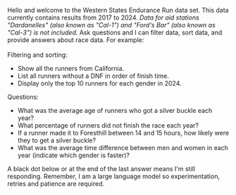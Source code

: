 Hello and welcome to the Western States Endurance Run data set.  This data currently contains results from 2017 to 2024. *Data for aid stations "Dardanelles" (also known as "Cal-1") and "Ford's Bar" (also known as "Cal-3") is not included.* Ask questions and I can filter data, sort data, and provide answers about race data. For example:
<br>
<br>
Filtering and sorting:
* Show all the runners from California.<br>
* List all runners without a DNF in order of finish time.<br>
* Display only the top 10 runners for each gender in 2024.<br>

Questions:
* What was the average age of runners who got a silver buckle each year?<br>
* What percentage of runners did not finish the race each year?<br>
* If a runner made it to Foresthill between 14 and 15 hours, how likely were they to get a silver buckle?
* What was the average time difference between men and women in each year (indicate which gender is faster)?<br>

A black dot below or at the end of the last answer means I'm still responding. Remember, I am a large language model so experimentation, retries and patience are required. 



